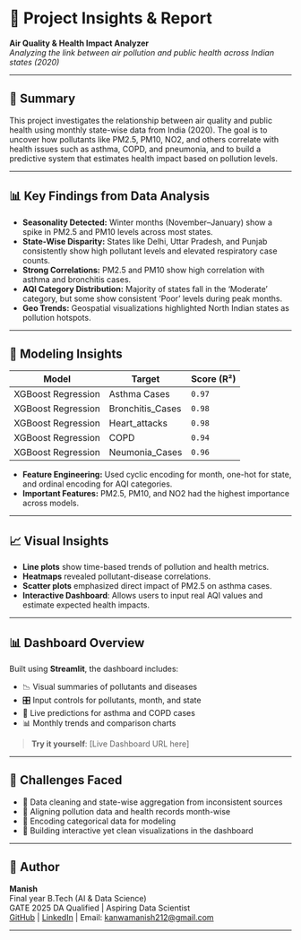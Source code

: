 # 📑 Project Insights & Report  
**Air Quality & Health Impact Analyzer**  
_Analyzing the link between air pollution and public health across Indian states (2020)_

---

## 📌 Summary

This project investigates the relationship between air quality and public health using monthly state-wise data from India (2020). The goal is to uncover how pollutants like PM2.5, PM10, NO2, and others correlate with health issues such as asthma, COPD, and pneumonia, and to build a predictive system that estimates health impact based on pollution levels.

---

## 📊 Key Findings from Data Analysis

- **Seasonality Detected:** Winter months (November–January) show a spike in PM2.5 and PM10 levels across most states.
- **State-Wise Disparity:** States like Delhi, Uttar Pradesh, and Punjab consistently show high pollutant levels and elevated respiratory case counts.
- **Strong Correlations:** PM2.5 and PM10 show high correlation with asthma and bronchitis cases.
- **AQI Category Distribution:** Majority of states fall in the ‘Moderate’ category, but some show consistent ‘Poor’ levels during peak months.
- **Geo Trends:** Geospatial visualizations highlighted North Indian states as pollution hotspots.

---

## 🔮 Modeling Insights


| Model                   | Target              | Score (R²)      |
|-------------------------|---------------------|-----------------|
| XGBoost Regression      | Asthma Cases        | `0.97`          |
| XGBoost Regression      | Bronchitis_Cases    | `0.98`          | 
| XGBoost Regression      | Heart_attacks       | `0.98`          | 
| XGBoost Regression      | COPD                | `0.94`          | 
| XGBoost Regression      | Neumonia_Cases      | `0.96`          | 

- **Feature Engineering:** Used cyclic encoding for month, one-hot for state, and ordinal encoding for AQI categories.
- **Important Features:** PM2.5, PM10, and NO2 had the highest importance across models.

---

## 📈 Visual Insights

- **Line plots** show time-based trends of pollution and health metrics.
- **Heatmaps** revealed pollutant-disease correlations.
- **Scatter plots** emphasized direct impact of PM2.5 on asthma cases.
- **Interactive Dashboard**: Allows users to input real AQI values and estimate expected health impacts.

---

## 📊 Dashboard Overview

Built using **Streamlit**, the dashboard includes:

- 📉 Visual summaries of pollutants and diseases
- 🎛️ Input controls for pollutants, month, and state
- 🔮 Live predictions for asthma and COPD cases
- 📊 Monthly trends and comparison charts

> **Try it yourself**: [Live Dashboard URL here]

---

## 🧠 Challenges Faced

- 🧹 Data cleaning and state-wise aggregation from inconsistent sources
- 📆 Aligning pollution data and health records month-wise
- 🔢 Encoding categorical data for modeling
- 🎨 Building interactive yet clean visualizations in the dashboard


---

## 👤 Author

**Manish**  
Final year B.Tech (AI & Data Science)  
GATE 2025 DA Qualified | Aspiring Data Scientist  
[GitHub](https://github.com/Manishkanwa) | [LinkedIn](https://www.linkedin.com/in/manish-birla-93457120a/) | Email: kanwamanish212@gmail.com

---
